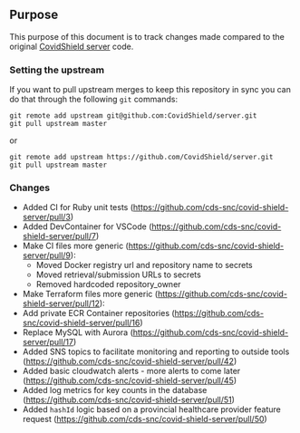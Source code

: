 ## Purpose

This purpose of this document is to track changes made compared to the original [CovidShield server](https://github.com/CovidShield/server) code.

### Setting the upstream

If you want to pull upstream merges to keep this repository in sync you can do that through the following `git` commands:

```
git remote add upstream git@github.com:CovidShield/server.git
git pull upstream master
```

or


```
git remote add upstream https://github.com/CovidShield/server.git
git pull upstream master
```

### Changes

- Added CI for Ruby unit tests (https://github.com/cds-snc/covid-shield-server/pull/3)
- Added DevContainer for VSCode (https://github.com/cds-snc/covid-shield-server/pull/7)
- Make CI files more generic (https://github.com/cds-snc/covid-shield-server/pull/9):
  - Moved Docker registry url and repository name to secrets
  - Moved retrieval/submission URLs to secrets
  - Removed hardcoded repository_owner
- Make Terraform files more generic (https://github.com/cds-snc/covid-shield-server/pull/12):
- Add private ECR Container repositories (https://github.com/cds-snc/covid-shield-server/pull/16)
- Replace MySQL with Aurora (https://github.com/cds-snc/covid-shield-server/pull/17)
- Added SNS topics to facilitate monitoring and reporting to outside tools (https://github.com/cds-snc/covid-shield-server/pull/42)
- Added basic cloudwatch alerts - more alerts to come later (https://github.com/cds-snc/covid-shield-server/pull/45)
- Added log metrics for key counts in the database (https://github.com/cds-snc/covid-shield-server/pull/51)
- Added `hashId` logic based on a provincial healthcare provider feature request (https://github.com/cds-snc/covid-shield-server/pull/50)